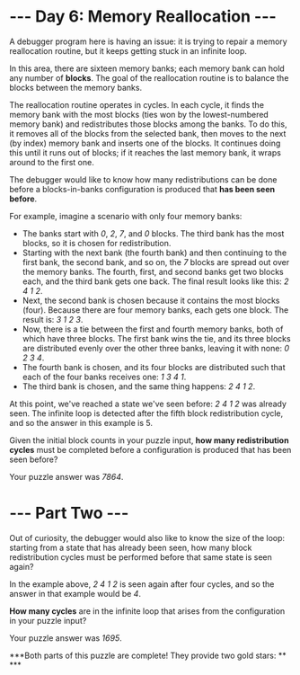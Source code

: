# --- Day 6: Memory Reallocation ---

A debugger program here is having an issue: it is trying to repair a memory reallocation routine, but it keeps getting stuck in an infinite loop.

In this area, there are sixteen memory banks; each memory bank can hold any number of **blocks**. The goal of the reallocation routine is to balance the blocks between the memory banks.

The reallocation routine operates in cycles. In each cycle, it finds the memory bank with the most blocks (ties won by the lowest-numbered memory bank) and redistributes those blocks among the banks. To do this, it removes all of the blocks from the selected bank, then moves to the next (by index) memory bank and inserts one of the blocks. It continues doing this until it runs out of blocks; if it reaches the last memory bank, it wraps around to the first one.

The debugger would like to know how many redistributions can be done before a blocks-in-banks configuration is produced that **has been seen before**.

For example, imagine a scenario with only four memory banks:
- The banks start with _0_, _2_, _7_, and _0_ blocks. The third bank has the most blocks, so it is chosen for redistribution.
- Starting with the next bank (the fourth bank) and then continuing to the first bank, the second bank, and so on, the _7_ blocks are spread out over the memory banks. The fourth, first, and second banks get two blocks each, and the third bank gets one back. The final result looks like this: _2 4 1 2_.
- Next, the second bank is chosen because it contains the most blocks (four). Because there are four memory banks, each gets one block. The result is: _3 1 2 3_.
- Now, there is a tie between the first and fourth memory banks, both of which have three blocks. The first bank wins the tie, and its three blocks are distributed evenly over the other three banks, leaving it with none: _0 2 3 4_.
- The fourth bank is chosen, and its four blocks are distributed such that each of the four banks receives one: _1 3 4 1_.
- The third bank is chosen, and the same thing happens: _2 4 1 2_.

At this point, we've reached a state we've seen before: _2 4 1 2_ was already seen. The infinite loop is detected after the fifth block redistribution cycle, and so the answer in this example is 5.

Given the initial block counts in your puzzle input, **how many redistribution cycles** must be completed before a configuration is produced that has been seen before?

Your puzzle answer was _7864_.

# --- Part Two ---

Out of curiosity, the debugger would also like to know the size of the loop: starting from a state that has already been seen, how many block redistribution cycles must be performed before that same state is seen again?

In the example above, _2 4 1 2_ is seen again after four cycles, and so the answer in that example would be _4_.

**How many cycles** are in the infinite loop that arises from the configuration in your puzzle input?

Your puzzle answer was _1695_.

***Both parts of this puzzle are complete! They provide two gold stars: ** ***
